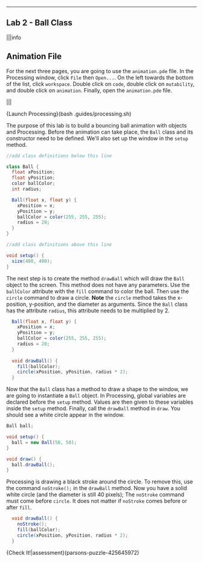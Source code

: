 ----------

## Lab 2 - Ball Class

|||info
## Animation File
For the next three pages, you are going to use the `animation.pde` file. In the Processing window, click `File` then `Open...`. On the left towards the bottom of the list, click `workspace`. Double click on `code`, double click on `mutability`, and double click on `animation`. Finally, open the `animation.pde` file.

|||

{Launch Processing}(bash .guides/processing.sh)

The purpose of this lab is to build a bouncing ball animation with objects and Processing. Before the animation can take place, the `Ball` class and its constructor need to be defined. We'll also set up the window in the `setup` method.

```java
//add class definitions below this line

class Ball {
  float xPosition;
  float yPosition;
  color ballColor;
  int radius;

  Ball(float x, float y) {
    xPosition = x;
    yPosition = y;
    ballColor = color(255, 255, 255);
    radius = 20;
  }
}

//add class definitions above this line

void setup() {
  size(400, 400);
}
```

The next step is to create the method `drawBall` which will draw the `Ball` object to the screen. This method does not have any parameters. Use the `ballColor` attribute with the `fill` command to color the ball. Then use the `circle` command to draw a circle. **Note** the `circle` method takes the x-position, y-position, and the diameter as arguments. Since the `Ball` class has the attribute `radius`, this attribute needs to be multiplied by 2.

```java
  Ball(float x, float y) {
    xPosition = x;
    yPosition = y;
    ballColor = color(255, 255, 255);
    radius = 20;
  }
  
  void drawBall() {
    fill(ballColor);
    circle(xPosition, yPosition, radius * 2);
  }
```

Now that the `Ball` class has a method to draw a shape to the window, we are going to instantiate a `Ball` object. In Processing, global variables are declared before the `setup` method. Values are then given to these variables inside the `setup` method. Finally, call the `drawBall` method in `draw`. You should see a white circle appear in the window.

```java
Ball ball;

void setup() {
  ball = new Ball(50, 50);
}

void draw() {
  ball.drawBall();
}
```

Processing is drawing a black stroke around the circle. To remove this, use the command `noStroke();` in the `drawBall` method. Now you have a solid white circle (and the diameter is still 40 pixels); The `noStroke` command must come before `circle`. It does not matter if `noStroke` comes before or after `fill`.

```java
  void drawBall() {
    noStroke();
    fill(ballColor);
    circle(xPosition, yPosition, radius * 2);
  }
```

{Check It!|assessment}(parsons-puzzle-425645972)
